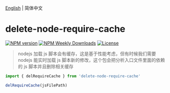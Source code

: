 [English](./README.md) | 简体中文

# delete-node-require-cache

[![NPM version](https://badgen.net/npm/v/delete-node-require-cache)](https://www.npmjs.com/package/delete-node-require-cache)
[![NPM Weekly Downloads](https://badgen.net/npm/dw/delete-node-require-cache)](https://www.npmjs.com/package/delete-node-require-cache)
[![License](https://badgen.net/npm/license/delete-node-require-cache)](https://www.npmjs.com/package/delete-node-require-cache)

> nodejs 加载 js 脚本会有缓存，这是基于性能考虑，但有时候我们需要 nodejs 能实时加载 js 脚本新的修改，这个包会把分析入口文件里面的依赖的 js 脚本并且删除相关缓存

```js
import { delRequireCache } from 'delete-node-require-cache'

delRequireCache(jsFilePath)
```
